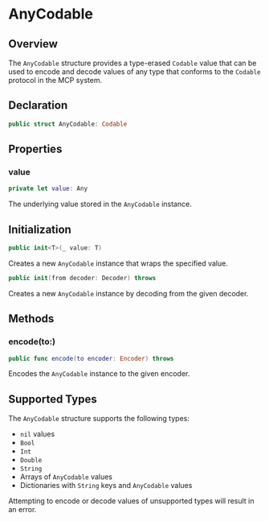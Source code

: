 # AnyCodable

## Overview

The `AnyCodable` structure provides a type-erased `Codable` value that can be used to encode and decode values of any type that conforms to the `Codable` protocol in the MCP system.

## Declaration

```swift
public struct AnyCodable: Codable
```

## Properties

### value

```swift
private let value: Any
```

The underlying value stored in the `AnyCodable` instance.

## Initialization

```swift
public init<T>(_ value: T)
```

Creates a new `AnyCodable` instance that wraps the specified value.

```swift
public init(from decoder: Decoder) throws
```

Creates a new `AnyCodable` instance by decoding from the given decoder.

## Methods

### encode(to:)

```swift
public func encode(to encoder: Encoder) throws
```

Encodes the `AnyCodable` instance to the given encoder.

## Supported Types

The `AnyCodable` structure supports the following types:
- `nil` values
- `Bool`
- `Int`
- `Double`
- `String`
- Arrays of `AnyCodable` values
- Dictionaries with `String` keys and `AnyCodable` values

Attempting to encode or decode values of unsupported types will result in an error.

